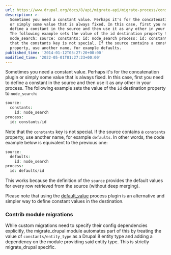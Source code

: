 ```yaml
---
url: https://www.drupal.org/docs/8/api/migrate-api/migrate-process/constant-values
description: >-
  Sometimes you need a constant value. Perhaps it's for the concatenation plugin
  or simply some value that is always fixed. In this case, first you need to
  define a constant in the source and then use it as any other in your process.
  The following example sets the value of the id destination property to
  node_search: source: constants: id: node_search process: id: constants/id Note
  that the constants key is not special. If the source contains a constants
  property, use another name, for example defaults.
published_time: '2014-01-12T05:27:20+00:00'
modified_time: '2022-05-01T01:27:23+00:00'
---
```

Sometimes you need a constant value. Perhaps it's for the concatenation plugin or simply some value that is always fixed. In this case, first you need to define a constant in the source and then use it as any other in your process. The following example sets the value of the `id` destination property to `node_search`:

```php
source:
  constants:
    id: node_search
process:
  id: constants/id

```

Note that the `constants` key is not special. If the source contains a `constants` property, use another name, for example `defaults`. In other words, the code example below is equivalent to the previous one:

```php
source:
  defaults:
    id: node_search
process:
  id: defaults/id

```

This works because the definition of the `source` provides the default values for every row retrieved from the source (without deep merging).

Please note that using the [default\_value](https://api.drupal.org/api/drupal/core%21modules%21migrate%21src%21Plugin%21migrate%21process%21DefaultValue.php/class/DefaultValue) process plugin is an alternative and simpler way to define constant values in the destination.

### Contrib module migrations

While custom migrations need to specify their config dependencies explicitly, the migrate\_drupal module automates part of this by treating the value of `constants/entity_type` as a Drupal 8 entity type and adding a dependency on the module providing said entity type. This is strictly migrate\_drupal specific.